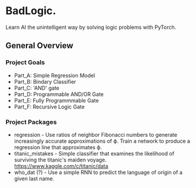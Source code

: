 # BadLogic.
Learn AI the unintelligent way by solving logic problems with PyTorch.

## General Overview

### Project Goals
  * Part_A: Simple Regression Model  
  * Part_B: Bindary Classifier
  * Part_C: 'AND' gate		     
  * Part_D: Programmable AND/OR Gate
  * Part_E: Fully Programmmable Gate
  * Part_F: Recursive Logic Gate     

### Project Packages
  * regression - Use ratios of neighbor Fibonacci numbers to generate increasingly
  accurate approximations of ϕ. Train a network to produce a regression line
  that approximates ϕ.
  * titanic_mistakes - Simple classifier that examines the likelihood of surviving the titanic's maiden voyage. https://www.kaggle.com/c/titanic/data
  * who_dat (?) - Use a simple RNN to predict the language of origin of a given last name.
